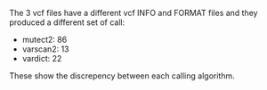The 3 vcf files have a different vcf INFO and FORMAT files and they produced a different set of call: 

 * mutect2: 86
 * varscan2: 13
 * vardict: 22


These show the discrepency between each calling algorithm.
